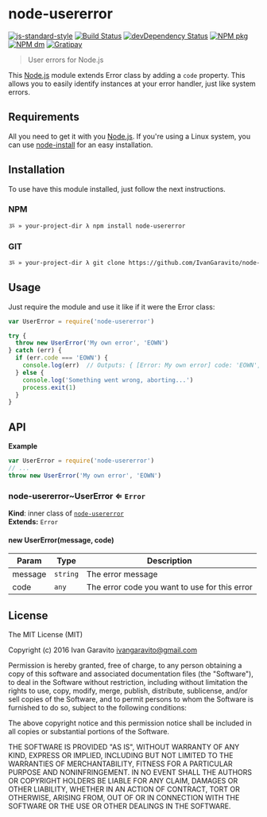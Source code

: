 # node-usererror

[![js-standard-style](https://img.shields.io/badge/code%20style-standard-brightgreen.svg)](http://standardjs.com/)
[![Build Status](https://travis-ci.org/IvanGaravito/node-usererror.svg?branch=master)](https://travis-ci.org/IvanGaravito/node-usererror)
[![devDependency Status](https://david-dm.org/IvanGaravito/node-usererror/dev-status.svg)](https://david-dm.org/IvanGaravito/node-usererror#info=devDependencies)
[![NPM pkg](https://img.shields.io/npm/v/node-usererror.svg)](https://www.npmjs.com/package/proxyvator)
[![NPM dm](https://img.shields.io/npm/dm/node-usererror.svg)](https://www.npmjs.com/package/proxyvator)
[![Gratipay](https://img.shields.io/gratipay/IvanGaravito.svg)](https://gratipay.com/IvanGaravito)

> User errors for Node.js

This [Node.js](http://nodejs.org/) module extends Error class by adding a `code` property. This allows you to easily
identify instances at your error handler, just like system errors.

## Requirements

All you need to get it with you [Node.js](http://nodejs.org/). If you're using a Linux system, you can use
[node-install](https://github.com/IvanGaravito/node-install) for an easy installation.

## Installation

To use have this module installed, just follow the next instructions.

### NPM

``` bash
ૐ » your-project-dir λ npm install node-usererror
```

### GIT

``` bash
ૐ » your-project-dir λ git clone https://github.com/IvanGaravito/node-usererror.git
```

## Usage

Just require the module and use it like if it were the Error class:

``` js
var UserError = require('node-usererror')

try {
  throw new UserError('My own error', 'EOWN')
} catch (err) {
  if (err.code === 'EOWN') {
    console.log(err)  // Outputs: { [Error: My own error] code: 'EOWN', message: 'My own error' }
  } else {
    console.log('Something went wrong, aborting...')
    process.exit(1)
  }
}
```

## API

**Example**  
``` js
var UserError = require('node-usererror')
// ...
throw new UserError('My own error', 'EOWN')
```
<a name="module_node-usererror..UserError"></a>

### node-usererror~UserError ⇐ <code>Error</code>
**Kind**: inner class of <code>[node-usererror](#module_node-usererror)</code>  
**Extends:** <code>Error</code>  
<a name="new_module_node-usererror..UserError_new"></a>

#### new UserError(message, code)

| Param | Type | Description |
| --- | --- | --- |
| message | <code>string</code> | The error message |
| code | <code>any</code> | The error code you want to use for this error |


## License

The MIT License (MIT)

Copyright (c) 2016  Ivan Garavito <ivangaravito@gmail.com>

Permission is hereby granted, free of charge, to any person obtaining a copy
of this software and associated documentation files (the "Software"), to deal
in the Software without restriction, including without limitation the rights
to use, copy, modify, merge, publish, distribute, sublicense, and/or sell
copies of the Software, and to permit persons to whom the Software is
furnished to do so, subject to the following conditions:

The above copyright notice and this permission notice shall be included in all
copies or substantial portions of the Software.

THE SOFTWARE IS PROVIDED "AS IS", WITHOUT WARRANTY OF ANY KIND, EXPRESS OR
IMPLIED, INCLUDING BUT NOT LIMITED TO THE WARRANTIES OF MERCHANTABILITY,
FITNESS FOR A PARTICULAR PURPOSE AND NONINFRINGEMENT. IN NO EVENT SHALL THE
AUTHORS OR COPYRIGHT HOLDERS BE LIABLE FOR ANY CLAIM, DAMAGES OR OTHER
LIABILITY, WHETHER IN AN ACTION OF CONTRACT, TORT OR OTHERWISE, ARISING FROM,
OUT OF OR IN CONNECTION WITH THE SOFTWARE OR THE USE OR OTHER DEALINGS IN THE
SOFTWARE.
